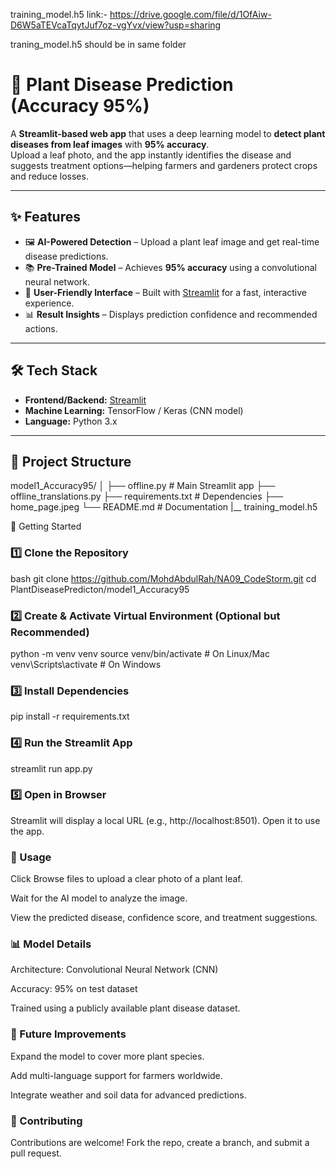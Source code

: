 training_model.h5 
link:- https://drive.google.com/file/d/1OfAiw-D6W5aTEVcaTqytJuf7oz-vgYvx/view?usp=sharing

traning_model.h5 should be in same folder

# 🌿 Plant Disease Prediction (Accuracy 95%)

A **Streamlit-based web app** that uses a deep learning model to **detect plant diseases from leaf images** with **95% accuracy**.  
Upload a leaf photo, and the app instantly identifies the disease and suggests treatment options—helping farmers and gardeners protect crops and reduce losses.

---

## ✨ Features
- 🖼 **AI-Powered Detection** – Upload a plant leaf image and get real-time disease predictions.  
- 📚 **Pre-Trained Model** – Achieves **95% accuracy** using a convolutional neural network.  
- 🌱 **User-Friendly Interface** – Built with [Streamlit](https://streamlit.io) for a fast, interactive experience.  
- 📊 **Result Insights** – Displays prediction confidence and recommended actions.  

---

## 🛠 Tech Stack
- **Frontend/Backend:** [Streamlit](https://streamlit.io/)  
- **Machine Learning:** TensorFlow / Keras (CNN model)  
- **Language:** Python 3.x  

---

## 📂 Project Structure
model1_Accuracy95/
│
├── offline.py # Main Streamlit app
├── offline_translations.py
├── requirements.txt # Dependencies
├── home_page.jpeg
└── README.md # Documentation
|__ training_model.h5

 🚀 Getting Started

### 1️⃣ Clone the Repository
bash
git clone https://github.com/MohdAbdulRah/NA09_CodeStorm.git
cd PlantDiseasePredicton/model1_Accuracy95

### 2️⃣ Create & Activate Virtual Environment (Optional but Recommended)
python -m venv venv
source venv/bin/activate    # On Linux/Mac
venv\Scripts\activate       # On Windows

### 3️⃣ Install Dependencies
pip install -r requirements.txt

### 4️⃣ Run the Streamlit App
streamlit run app.py

### 5️⃣ Open in Browser

Streamlit will display a local URL (e.g., http://localhost:8501). Open it to use the app.

### 📸 Usage

Click Browse files to upload a clear photo of a plant leaf.

Wait for the AI model to analyze the image.

View the predicted disease, confidence score, and treatment suggestions.

### 📊 Model Details

Architecture: Convolutional Neural Network (CNN)

Accuracy: 95% on test dataset

Trained using a publicly available plant disease dataset.

### 🌟 Future Improvements

Expand the model to cover more plant species.

Add multi-language support for farmers worldwide.

Integrate weather and soil data for advanced predictions.

### 🤝 Contributing

Contributions are welcome! Fork the repo, create a branch, and submit a pull request.
